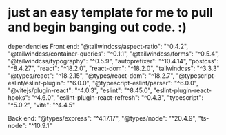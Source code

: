 # just an easy template for me to pull and begin banging out code. :) 

dependencies 
Front end:
   "@tailwindcss/aspect-ratio": "^0.4.2",
    "@tailwindcss/container-queries": "^0.1.1",
    "@tailwindcss/forms": "^0.5.4",
    "@tailwindcss/typography": "^0.5.9",
    "autoprefixer": "^10.4.14",
    "postcss": "^8.4.27",
    "react": "^18.2.0",
    "react-dom": "^18.2.0",
    "tailwindcss": "^3.3.3"
    "@types/react": "^18.2.15",
    "@types/react-dom": "^18.2.7",
    "@typescript-eslint/eslint-plugin": "^6.0.0",
    "@typescript-eslint/parser": "^6.0.0",
    "@vitejs/plugin-react": "^4.0.3",
    "eslint": "^8.45.0",
    "eslint-plugin-react-hooks": "^4.6.0",
    "eslint-plugin-react-refresh": "^0.4.3",
    "typescript": "^5.0.2",
    "vite": "^4.4.5"


Back end:
    "@types/express": "^4.17.17",
    "@types/node": "^20.4.9",
    "ts-node": "^10.9.1"
